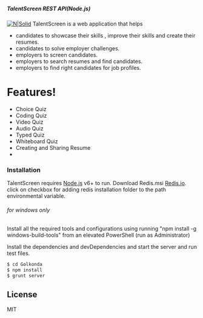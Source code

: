 ##### TalentScreen REST API(Node.js)
[![N|Solid](https://talentscreen.io/assets/logos/ts-logo-beta.svg)](https://nodesource.com/products/nsolid)
TalentScreen is a web application that helps
  - candidates to showcase their skills , improve their skills and create their resumes.
  - candidates to solve employer challenges.
  - employers to screen candidates.
  - employers to search resumes and find candidates.
  - employers to find right candidates for job profiles.
  
# Features!
- Choice Quiz
- Coding Quiz
- Video Quiz
- Audio Quiz
- Typed Quiz
- Whiteboard Quiz
- Creating and Sharing Resume 
- 
### Installation

TalentScreen requires [Node.js](https://nodejs.org/en/download/) v6+ to run.
Download Redis.msi   [Redis.io](https://github.com/MicrosoftArchive/redis/releases).
click on checkbox for adding redis installation folder to the path environmental variable.
###### for windows only
 Install all the required tools and configurations using running "npm install -g windows-build-tools" from an elevated PowerShell (run as Administrator)
 
Install the dependencies and devDependencies and start the server and run test files.

```sh
$ cd Golkonda
$ npm install 
$ grunt server
```
License
----
MIT
